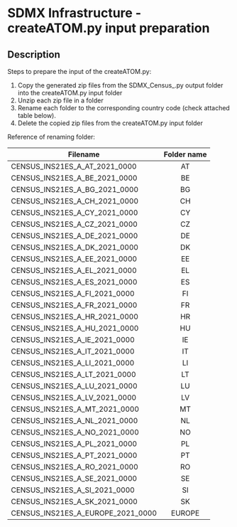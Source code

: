 # SDMX Infrastructure - createATOM.py input preparation

## Description

Steps to prepare the input of the createATOM.py:

1. Copy the generated zip files from the SDMX_Census_.py output folder into the createATOM.py input folder
2. Unzip each zip file in a folder
3. Rename each folder to the corresponding country code (check attached table below).
4. Delete the copied zip files from the createATOM.py input folder


Reference of renaming folder: 
 
| Filename      | Folder name   |
| ------------- |:-------------:|
| CENSUS_INS21ES_A_AT_2021_0000 | AT |
| CENSUS_INS21ES_A_BE_2021_0000 | BE |
| CENSUS_INS21ES_A_BG_2021_0000 | BG |
| CENSUS_INS21ES_A_CH_2021_0000 | CH |
| CENSUS_INS21ES_A_CY_2021_0000 | CY |
| CENSUS_INS21ES_A_CZ_2021_0000 | CZ |
| CENSUS_INS21ES_A_DE_2021_0000 | DE |
| CENSUS_INS21ES_A_DK_2021_0000 | DK |
| CENSUS_INS21ES_A_EE_2021_0000 | EE |
| CENSUS_INS21ES_A_EL_2021_0000 | EL |
| CENSUS_INS21ES_A_ES_2021_0000 | ES |
| CENSUS_INS21ES_A_FI_2021_0000 | FI |
| CENSUS_INS21ES_A_FR_2021_0000 | FR |
| CENSUS_INS21ES_A_HR_2021_0000 | HR |
| CENSUS_INS21ES_A_HU_2021_0000 | HU |
| CENSUS_INS21ES_A_IE_2021_0000 | IE |
| CENSUS_INS21ES_A_IT_2021_0000 | IT |
| CENSUS_INS21ES_A_LI_2021_0000 | LI |
| CENSUS_INS21ES_A_LT_2021_0000 | LT |
| CENSUS_INS21ES_A_LU_2021_0000 | LU |
| CENSUS_INS21ES_A_LV_2021_0000 | LV |
| CENSUS_INS21ES_A_MT_2021_0000 | MT |
| CENSUS_INS21ES_A_NL_2021_0000 | NL |
| CENSUS_INS21ES_A_NO_2021_0000 | NO |
| CENSUS_INS21ES_A_PL_2021_0000 | PL |
| CENSUS_INS21ES_A_PT_2021_0000 | PT |
| CENSUS_INS21ES_A_RO_2021_0000 | RO |
| CENSUS_INS21ES_A_SE_2021_0000 | SE |
| CENSUS_INS21ES_A_SI_2021_0000 | SI |
| CENSUS_INS21ES_A_SK_2021_0000 | SK |
| CENSUS_INS21ES_A_EUROPE_2021_0000 | EUROPE |